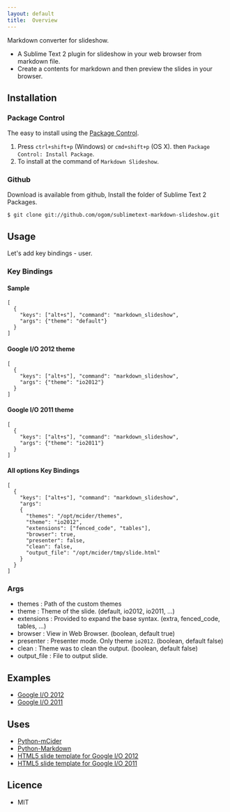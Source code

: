 ```yaml
---
layout: default
title:  Overview
---
```


Markdown converter for slideshow.

* A Sublime Text 2 plugin for slideshow in your web browser from markdown file.
* Create a contents for markdown and then preview the slides in your browser.

## Installation

### Package Control

The easy to install using the [Package Control](http://wbond.net/sublime_packages/package_control).

1. Press `ctrl+shift+p` (Windows) or `cmd+shift+p` (OS X). then `Package Control: Install Package`.
2. To install at the command of `Markdown Slideshow`.

### Github

Download is available from github, Install the folder of Sublime Text 2 Packages.

```
$ git clone git://github.com/ogom/sublimetext-markdown-slideshow.git
```

## Usage

Let's add key bindings - user.

### Key Bindings

#### Sample

```
[
  {
    "keys": ["alt+s"], "command": "markdown_slideshow",
    "args": {"theme": "default"}
  }
]
```

#### Google I/O 2012 theme

```
[
  {
    "keys": ["alt+s"], "command": "markdown_slideshow",
    "args": {"theme": "io2012"}
  }
]
```

#### Google I/O 2011 theme

```
[
  {
    "keys": ["alt+s"], "command": "markdown_slideshow",
    "args": {"theme": "io2011"}
  }
]
```

#### All options Key Bindings

```
[
  {
    "keys": ["alt+s"], "command": "markdown_slideshow",
    "args":
    {
      "themes": "/opt/mcider/themes",
      "theme": "io2012",
      "extensions": ["fenced_code", "tables"],
      "browser": true,
      "presenter": false,
      "clean": false,
      "output_file": "/opt/mcider/tmp/slide.html"
    }
  }
]
```

### Args

* themes        : Path of the custom themes
* theme         : Theme of the slide. (default, io2012, io2011, ...)
* extensions    : Provided to expand the base syntax. (extra, fenced_code, tables, ...)
* browser       : View in Web Browser. (boolean, default true)
* presenter     : Presenter mode. Only theme `io2012`. (boolean, default false)
* clean         : Theme was to clean the output. (boolean, default false)
* output_file   : File to output slide.

## Examples

* [Google I/O 2012](http://ogom.github.com/python-mcider/examples/io2012/slide.html)
* [Google I/O 2011](http://ogom.github.com/python-mcider/examples/io2011/slide.html)

## Uses

* [Python-mCider](http://ogom.github.io/python-mcider/)
* [Python-Markdown](https://pythonhosted.org/Markdown/)
* [HTML5 slide template for Google I/O 2012](http://code.google.com/p/io-2012-slides/)
* [HTML5 slide template for Google I/O 2011](http://code.google.com/p/html5slides/)

## Licence

* MIT
